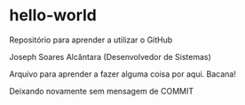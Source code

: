 # hello-world
Repositório para aprender a utilizar o GitHub

Joseph Soares Alcântara (Desenvolvedor de Sistemas)

Arquivo para aprender a fazer alguma coisa por aqui. Bacana!

Deixando novamente sem mensagem de COMMIT


